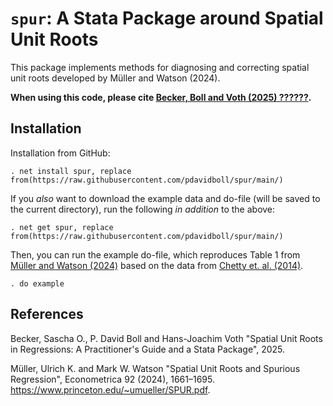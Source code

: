 # `spur`: A Stata Package around Spatial Unit Roots

This package implements methods for diagnosing and correcting spatial unit roots developed by Müller and Watson (2024). 

**When using this code, please cite [Becker, Boll and Voth (2025) ??????]().**

## Installation

Installation from GitHub:

    . net install spur, replace from(https://raw.githubusercontent.com/pdavidboll/spur/main/)

If you *also* want to download the example data and do-file (will be saved to the current directory), run the following *in addition* to the above:

    . net get spur, replace from(https://raw.githubusercontent.com/pdavidboll/spur/main/)

Then, you can run the example do-file, which reproduces Table 1 from [Müller and Watson (2024)](https://www.princeton.edu/~umueller/SPUR.pdf) based on the data from [Chetty et. al. (2014)](https://doi.org/10.1093/qje/qju022). 

    . do example

## References

Becker, Sascha O., P. David Boll and Hans-Joachim Voth "Spatial Unit Roots in Regressions: A Practitioner's Guide and a Stata Package", 2025.

Müller, Ulrich K. and Mark W. Watson "Spatial Unit Roots and Spurious Regression", Econometrica 92 (2024), 1661–1695. https://www.princeton.edu/~umueller/SPUR.pdf.

